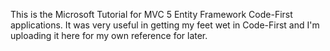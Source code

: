 This is the Microsoft Tutorial for MVC 5 Entity Framework Code-First applications.  It was very useful in getting my feet wet in Code-First and I'm uploading it here for my own reference for later.
